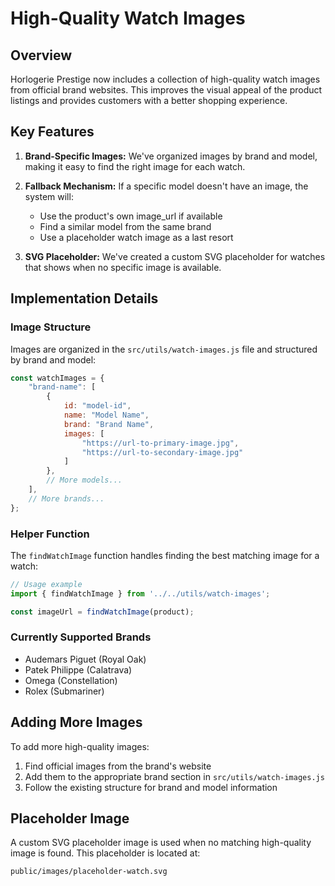 # High-Quality Watch Images

## Overview
Horlogerie Prestige now includes a collection of high-quality watch images from official brand websites. This improves the visual appeal of the product listings and provides customers with a better shopping experience.

## Key Features

1. **Brand-Specific Images:** We've organized images by brand and model, making it easy to find the right image for each watch.

2. **Fallback Mechanism:** If a specific model doesn't have an image, the system will:
   - Use the product's own image_url if available
   - Find a similar model from the same brand
   - Use a placeholder watch image as a last resort

3. **SVG Placeholder:** We've created a custom SVG placeholder for watches that shows when no specific image is available.

## Implementation Details

### Image Structure
Images are organized in the `src/utils/watch-images.js` file and structured by brand and model:

```javascript
const watchImages = {
    "brand-name": [
        {
            id: "model-id",
            name: "Model Name",
            brand: "Brand Name",
            images: [
                "https://url-to-primary-image.jpg",
                "https://url-to-secondary-image.jpg"
            ]
        },
        // More models...
    ],
    // More brands...
};
```

### Helper Function
The `findWatchImage` function handles finding the best matching image for a watch:

```javascript
// Usage example
import { findWatchImage } from '../../utils/watch-images';

const imageUrl = findWatchImage(product);
```

### Currently Supported Brands

- Audemars Piguet (Royal Oak)
- Patek Philippe (Calatrava)
- Omega (Constellation)
- Rolex (Submariner)

## Adding More Images

To add more high-quality images:

1. Find official images from the brand's website
2. Add them to the appropriate brand section in `src/utils/watch-images.js`
3. Follow the existing structure for brand and model information

## Placeholder Image

A custom SVG placeholder image is used when no matching high-quality image is found. This placeholder is located at:

```
public/images/placeholder-watch.svg
``` 